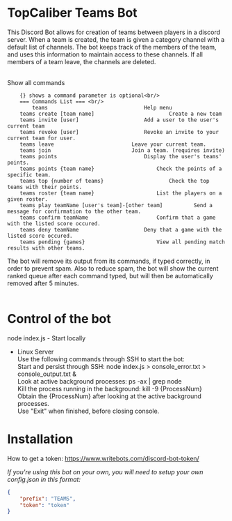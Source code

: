 TopCaliber Teams Bot
====================
This Discord Bot allows for creation of teams between players in a discord server. When a team is created, the team is given a category channel with a default list of channels. The bot keeps track of the members of the team, and uses this information to maintain access to these channels. If all members of a team leave, the channels are deleted.<br/><br/>

Show all commands<br/>
```
    {} shows a command parameter is optional<br/>
    === Commands List === <br/>
        teams								Help menu
	teams create [team name]    					Create a new team
	teams invite [user]						Add a user to the user's current team
	teams revoke [user]						Revoke an invite to your current team for user.
	teams leave							Leave your current team.
	teams join 							Join a team. (requires invite)
	teams points							Display the user's teams' points.
	teams points {team name}					Check the points of a specific team.
	teams top {number of teams} 					Check the top teams with their points.
	teams roster {team name}					List the players on a given roster.
	teams play teamName [user's team]-[other team]			Send a message for confirmation to the other team.
	teams confirm teamName						Confirm that a game with the listed score occured.
	teams deny teamName						Deny that a game with the listed score occured.
	teams pending {games}						View all pending match results with other teams.
```
The bot will remove its output from its commands, if typed correctly, in order to prevent spam. Also to reduce spam, the bot will show the current ranked queue after each command typed, but will then be automatically removed after 5 minutes.<br/><br/>


Control of the bot
====================

node index.js - Start locally<br/>

- Linux Server 
	<br/></t>Use the following commands through SSH to start the bot: 
	<br/></t>Start and persist through SSH: node index.js > console_error.txt > console_output.txt &
	<br/></t>Look at active background processes: ps -ax | grep node
	<br/></t>Kill the process running in the background: kill -9 {ProcessNum}
		<br/></t></t>Obtain the {ProcessNum} after looking at the active background processes.
	<br/></t>Use "Exit" when finished, before closing console.


Installation
====================

How to get a token: https://www.writebots.com/discord-bot-token/<br/>

*If you're using this bot on your own, you will need to setup your own config.json in this format:*

```json
{
	"prefix": "TEAMS",
	"token": "token"
}
```
